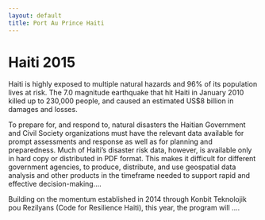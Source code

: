 ```yaml
---
layout: default
title: Port Au Prince Haiti 
---
```


Haiti 2015
==========

Haiti is highly exposed to multiple natural hazards and 96% of its population lives at risk. The 7.0 magnitude earthquake that hit Haiti in January 2010 killed up to 230,000 people, and caused an estimated US$8 billion in damages and losses. 

To prepare for, and respond to, natural disasters the Haitian Government and Civil Society organizations must have the relevant data available for prompt assessments and response as well as for planning and preparedness. Much of Haiti’s disaster risk data, however, is available only in hard copy or distributed in PDF format. This makes it difficult for different government agencies, to produce, distribute, and use geospatial data analysis and other products in the timeframe needed to support rapid and effective decision-making…. 

Building on the momentum established in 2014 through Konbit Teknolojik pou Rezilyans (Code for Resilience Haiti), this year, the program will …. 
